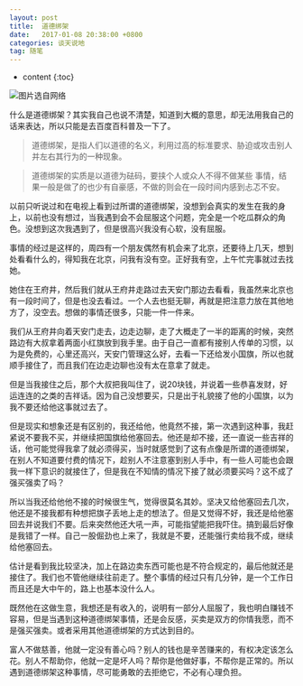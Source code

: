 ```yaml
---
layout: post
title:  道德绑架
date:   2017-01-08 20:38:00 +0800
categories: 谈天说地
tag: 随笔
---
```


* content
{:toc}



![图片选自网络](http://image98.360doc.com/DownloadImg/2016/07/1400/75841760_1)

什么是道德绑架？其实我自己也说不清楚，知道到大概的意思，却无法用我自己的话来表达，所以只能是去百度百科普及一下了。

> 道德绑架，是指人们以道德的名义，利用过高的标准要求、胁迫或攻击别人并左右其行为的一种现象。

> 道德绑架的实质是以道德为砝码，要挟个人或众人不得不做某些
事情，结果一般是做了的也少有自豪感，不做的则会在一段时间内感到忐忑不安。

以前只听说过和在电视上看到过所谓的道德绑架，没想到会真实的发生在我的身上，以前也没有想过，当我遇到会不会屈服这个问题，完全是一个吃瓜群众的角色。没想到这次我遇到了，但是很高兴我没有心软，没有屈服。

事情的经过是这样的，周四有一个朋友偶然有机会来了北京，还要待上几天，想到处看看什么的，得知我在北京，问我有没有空。正好我有空，上午忙完事就过去找她。

她住在王府井，然后我们就从王府井走路过去天安门那边去看看，我虽然来北京也有一段时间了，但是也没去看过。一个人去也挺无聊，再就是把注意力放在其他地方了，没空去。想做的事情还很多，只能一件一件来。

我们从王府井向着天安门走去，边走边聊，走了大概走了一半的距离的时候，突然路边有大叔拿着两面小红旗放到我手里。由于自己一直都有接别人传单的习惯，以为是免费的，心里还高兴，天安门管理这么好，去看一下还给发小国旗，所以也就顺手接住了，而且我们在边走边聊也没有太在意拿了就走。

但是当我接住之后，那个大叔把我叫住了，说20块钱，并说着一些恭喜发财，好运连连的之类的吉祥话。因为自己没想要买，只是出于礼貌接了他的小国旗，以为我不要还给他这事就过去了。

但是现实和想象还是有区别的，我还给他，他竟然不接，第一次遇到这种事，我赶紧说不要我不买，并继续把国旗给他塞回去。他还是却不接，还一直说一些吉祥的话，他可能觉得我拿了就必须得买，当时就感觉到了这有点像是所谓的道德绑架，在别人不知道要付费的情况下，趁别人不注意塞到别人手中，有一些人可能也会跟我一样下意识的就接住了，但是我在不知情的情况下接了就必须要买吗？这不成了强买强卖了吗？

所以当我还给他他不接的时候很生气，觉得很莫名其妙。坚决又给他塞回去几次，他还是不接我都有种想把旗子丢地上走的想法了。但是又觉得不好，我还是给他塞回去并说我们不要。后来突然他还大吼一声，可能指望能把我吓住。搞到最后好像是我错了一样。自己一股倔劲也上来了，我就是不要，还能强行卖给我不成，继续给他塞回去。

估计是看到我比较坚决，加上在路边卖东西可能也是不符合规定的，最后他就还是接住了。我们也不管他继续往前走了。整个事情的经过只有几分钟，是一个工作日而且还是大中午的，路上也基本没什么人。

既然他在这做生意，我想还是有收入的，说明有一部分人屈服了，我也明白赚钱不容易，但是当遇到这种道德绑架事情，还是会反感，买卖是双方的你情我愿，而不是强买强卖。或者采用其他道德绑架的方式达到目的。

富人不做慈善，他就一定没有善心吗？别人的钱也是辛苦赚来的，有权决定该怎么花。别人不帮助你，他就一定是坏人吗？帮你是他做好事，不帮你是正常的。所以遇到道德绑架这种事情，尽可能勇敢的去拒绝它，不必有心理负担。
